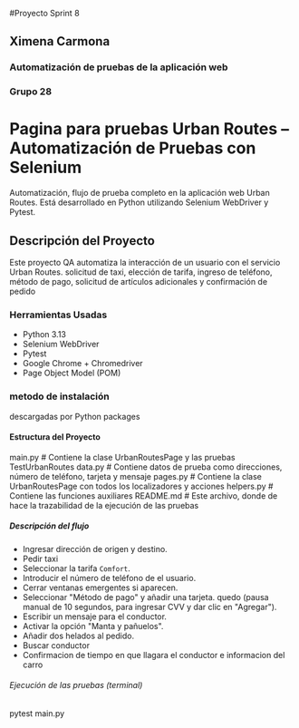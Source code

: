 #Proyecto Sprint 8
## Ximena Carmona
### Automatización de pruebas de la aplicación web
### Grupo 28


# Pagina para pruebas Urban Routes – Automatización de Pruebas con Selenium
Automatización, flujo de prueba completo en la aplicación web Urban Routes.
Está desarrollado en Python utilizando Selenium WebDriver y Pytest.

## Descripción del Proyecto
Este proyecto QA automatiza la interacción de un usuario con el servicio Urban Routes.
solicitud de taxi, elección de tarifa, ingreso de teléfono, método de pago, solicitud de artículos
adicionales y confirmación de pedido

### Herramientas Usadas
- Python 3.13
- Selenium WebDriver
- Pytest
- Google Chrome + Chromedriver
- Page Object Model (POM)

### metodo de instalación
descargadas por Python packages

#### Estructura del Proyecto
main.py # Contiene la clase UrbanRoutesPage y las pruebas TestUrbanRoutes
data.py # Contiene datos de prueba como direcciones, número de teléfono, tarjeta y mensaje
pages.py # Contiene la clase UrbanRoutesPage con todos los localizadores y acciones
helpers.py # Contiene las funciones auxiliares 
README.md # Este archivo, donde de hace la trazabilidad de la ejecución de las pruebas

##### Descripción del flujo
- Ingresar dirección de origen y destino.
- Pedir taxi
- Seleccionar la tarifa `Comfort`.
- Introducir el número de teléfono de el usuario.
- Cerrar ventanas emergentes si aparecen.
- Seleccionar "Método de pago" y añadir una tarjeta.
quedo (pausa manual de 10 segundos, para ingresar CVV y dar clic en "Agregar").
- Escribir un mensaje para el conductor.
- Activar la opción "Manta y pañuelos".
- Añadir dos helados al pedido.
- Buscar conductor
- Confirmacion de tiempo en que llagara el conductor e informacion del carro

###### Ejecución de las pruebas (terminal)

pytest main.py